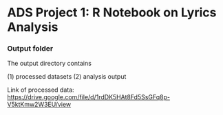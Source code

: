 # ADS Project 1:  R Notebook on Lyrics Analysis

### Output folder

The output directory contains 

(1) processed datasets
(2) analysis output

Link of processed data: https://drive.google.com/file/d/1rdDK5HAt8Fd5SsGFq8p-V5ktKmw2W3EU/view
